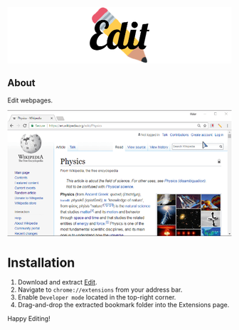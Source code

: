 <div align="center">
  <p>
    <img src="https://raw.githubusercontent.com/Johj/edit/master/assets/banner.png" title="Edit" />
  </p>
</div>

## About

Edit webpages.

<div align="center">
  <p>
    <img src="https://raw.githubusercontent.com/Johj/edit/master/assets/demo.gif" title="Edit" />
  </p>
</div>

# Installation

1. Download and extract [Edit](https://github.com/Johj/edit/archive/master.zip).
2. Navigate to `chrome://extensions` from your address bar.
3. Enable `Developer mode` located in the top-right corner.
4. Drag-and-drop the extracted bookmark folder into the Extensions page.

Happy Editing!